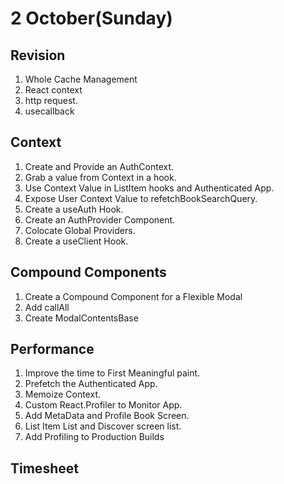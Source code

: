 # 2 October(Sunday)

## Revision

1. Whole Cache Management
2. React context
3. http request.
4. usecallback

## Context

1. Create and Provide an AuthContext.
2. Grab a value from Context in a hook.
3. Use Context Value in ListItem hooks and Authenticated App.
4. Expose User Context Value to refetchBookSearchQuery.
5. Create a useAuth Hook.
6. Create an AuthProvider Component.
7. Colocate Global Providers.
8. Create a useClient Hook.

## Compound Components

1. Create a Compound Component for a Flexible Modal
2. Add callAll
3. Create ModalContentsBase

## Performance

1. Improve the time to First Meaningful paint.
2. Prefetch the Authenticated App.
3. Memoize Context.
4. Custom React.Profiler to Monitor App.
5. Add MetaData and Profile Book Screen.
6. List Item List and Discover screen list.
7. Add Profiling to Production Builds

## Timesheet

